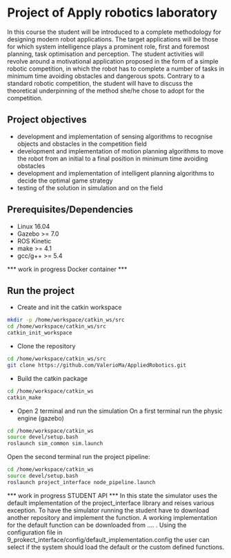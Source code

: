 # Project of Apply robotics laboratory 
In this course the student will be introduced to a complete methodology for designing modern robot applications. The target applications will be those for which system intelligence plays a prominent role, first and foremost planning, task optimisation and perception. The student activities will revolve around a motivational application proposed in the form of a simple robotic competition, in which the robot has to complete a number of tasks in minimum time avoiding obstacles and dangerous spots. Contrary to a standard robotic competition, the student will have to discuss the theoretical underpinning of the method she/he chose to adopt for the competition. 

## Project objectives
- development and implementation of sensing algorithms to recognise objects and obstacles in the competition field
- development and implementation of motion planning algorithms to move the robot from an initial to a final position in minimum time avoiding obstacles
- development and implementation of intelligent planning algorithms to decide the optimal game strategy
- testing of the solution in simulation and on the field

## Prerequisites/Dependencies
* Linux 16.04
* Gazebo >= 7.0  
* ROS Kinetic  
* make >= 4.1
* gcc/g++ >= 5.4

*** work in progress Docker container ***

## Run the project
* Create and init the catkin workspace
```bash
mkdir -p /home/workspace/catkin_ws/src
cd /home/workspace/catkin_ws/src
catkin_init_workspace
```
* Clone the repository
```bash
cd /home/workspace/catkin_ws/src
git clone https://github.com/ValerioMa/AppliedRobotics.git
```
* Build the catkin package
```bash
cd /home/workspace/catkin_ws
catkin_make
```
* Open 2 terminal and run the simulation
On a first terminal run the physic engine (gazebo)
```bash
cd /home/workspace/catkin_ws
source devel/setup.bash
roslaunch sim_common sim.launch
```
Open the second terminal run the project pipeline:
```bash
cd /home/workspace/catkin_ws
source devel/setup.bash
roslaunch project_interface node_pipeline.launch
```

*** work in progress STUDENT API ***
In this state the simulator uses the default implementation of the project_interface library and reises various exception. 
To have the simulator running the student have to download another repository and implement the function. A working implementation for the default function can be downloaded from .... . 
Using the configuration file in 9_prokect_interface/config/default_implementation.config the user can select if the system should load the default or the custom defined functions.